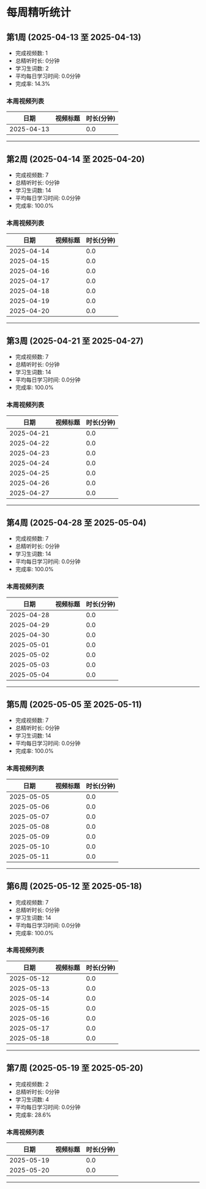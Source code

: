 # 每周精听统计

## 第1周 (2025-04-13 至 2025-04-13)

- 完成视频数: 1
- 总精听时长: 0分钟
- 学习生词数: 2
- 平均每日学习时间: 0.0分钟
- 完成率: 14.3%

### 本周视频列表

| 日期 | 视频标题 | 时长(分钟) |
|-----|---------|-----------|
| 2025-04-13 |  | 0.0 |

---

## 第2周 (2025-04-14 至 2025-04-20)

- 完成视频数: 7
- 总精听时长: 0分钟
- 学习生词数: 14
- 平均每日学习时间: 0.0分钟
- 完成率: 100.0%

### 本周视频列表

| 日期 | 视频标题 | 时长(分钟) |
|-----|---------|-----------|
| 2025-04-14 |  | 0.0 |
| 2025-04-15 |  | 0.0 |
| 2025-04-16 |  | 0.0 |
| 2025-04-17 |  | 0.0 |
| 2025-04-18 |  | 0.0 |
| 2025-04-19 |  | 0.0 |
| 2025-04-20 |  | 0.0 |

---

## 第3周 (2025-04-21 至 2025-04-27)

- 完成视频数: 7
- 总精听时长: 0分钟
- 学习生词数: 14
- 平均每日学习时间: 0.0分钟
- 完成率: 100.0%

### 本周视频列表

| 日期 | 视频标题 | 时长(分钟) |
|-----|---------|-----------|
| 2025-04-21 |  | 0.0 |
| 2025-04-22 |  | 0.0 |
| 2025-04-23 |  | 0.0 |
| 2025-04-24 |  | 0.0 |
| 2025-04-25 |  | 0.0 |
| 2025-04-26 |  | 0.0 |
| 2025-04-27 |  | 0.0 |

---

## 第4周 (2025-04-28 至 2025-05-04)

- 完成视频数: 7
- 总精听时长: 0分钟
- 学习生词数: 14
- 平均每日学习时间: 0.0分钟
- 完成率: 100.0%

### 本周视频列表

| 日期 | 视频标题 | 时长(分钟) |
|-----|---------|-----------|
| 2025-04-28 |  | 0.0 |
| 2025-04-29 |  | 0.0 |
| 2025-04-30 |  | 0.0 |
| 2025-05-01 |  | 0.0 |
| 2025-05-02 |  | 0.0 |
| 2025-05-03 |  | 0.0 |
| 2025-05-04 |  | 0.0 |

---

## 第5周 (2025-05-05 至 2025-05-11)

- 完成视频数: 7
- 总精听时长: 0分钟
- 学习生词数: 14
- 平均每日学习时间: 0.0分钟
- 完成率: 100.0%

### 本周视频列表

| 日期 | 视频标题 | 时长(分钟) |
|-----|---------|-----------|
| 2025-05-05 |  | 0.0 |
| 2025-05-06 |  | 0.0 |
| 2025-05-07 |  | 0.0 |
| 2025-05-08 |  | 0.0 |
| 2025-05-09 |  | 0.0 |
| 2025-05-10 |  | 0.0 |
| 2025-05-11 |  | 0.0 |

---

## 第6周 (2025-05-12 至 2025-05-18)

- 完成视频数: 7
- 总精听时长: 0分钟
- 学习生词数: 14
- 平均每日学习时间: 0.0分钟
- 完成率: 100.0%

### 本周视频列表

| 日期 | 视频标题 | 时长(分钟) |
|-----|---------|-----------|
| 2025-05-12 |  | 0.0 |
| 2025-05-13 |  | 0.0 |
| 2025-05-14 |  | 0.0 |
| 2025-05-15 |  | 0.0 |
| 2025-05-16 |  | 0.0 |
| 2025-05-17 |  | 0.0 |
| 2025-05-18 |  | 0.0 |

---

## 第7周 (2025-05-19 至 2025-05-20)

- 完成视频数: 2
- 总精听时长: 0分钟
- 学习生词数: 4
- 平均每日学习时间: 0.0分钟
- 完成率: 28.6%

### 本周视频列表

| 日期 | 视频标题 | 时长(分钟) |
|-----|---------|-----------|
| 2025-05-19 |  | 0.0 |
| 2025-05-20 |  | 0.0 |

---
